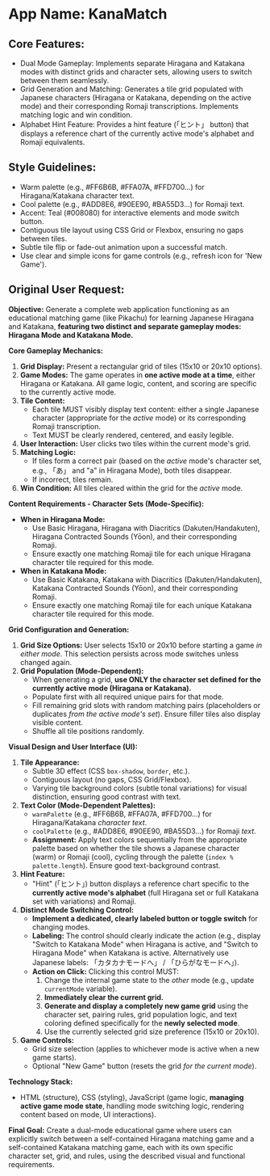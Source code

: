 # **App Name**: KanaMatch

## Core Features:

- Dual Mode Gameplay: Implements separate Hiragana and Katakana modes with distinct grids and character sets, allowing users to switch between them seamlessly.
- Grid Generation and Matching: Generates a tile grid populated with Japanese characters (Hiragana or Katakana, depending on the active mode) and their corresponding Romaji transcriptions. Implements matching logic and win condition.
- Alphabet Hint Feature: Provides a hint feature (「ヒント」 button) that displays a reference chart of the currently active mode's alphabet and Romaji equivalents.

## Style Guidelines:

- Warm palette (e.g., #FF6B6B, #FFA07A, #FFD700...) for Hiragana/Katakana character text.
- Cool palette (e.g., #ADD8E6, #90EE90, #BA55D3...) for Romaji text.
- Accent: Teal (#008080) for interactive elements and mode switch button.
- Contiguous tile layout using CSS Grid or Flexbox, ensuring no gaps between tiles.
- Subtle tile flip or fade-out animation upon a successful match.
- Use clear and simple icons for game controls (e.g., refresh icon for 'New Game').

## Original User Request:
**Objective:** Generate a complete web application functioning as an educational matching game (like Pikachu) for learning Japanese Hiragana and Katakana, **featuring two distinct and separate gameplay modes: Hiragana Mode and Katakana Mode.**

**Core Gameplay Mechanics:**
1.  **Grid Display:** Present a rectangular grid of tiles (15x10 or 20x10 options).
2.  **Game Modes:** The game operates in **one active mode at a time**, either Hiragana or Katakana. All game logic, content, and scoring are specific to the currently active mode.
3.  **Tile Content:**
    *   Each tile MUST visibly display text content: either a single Japanese character (appropriate for the *active* mode) or its corresponding Romaji transcription.
    *   Text MUST be clearly rendered, centered, and easily legible.
4.  **User Interaction:** User clicks two tiles within the current mode's grid.
5.  **Matching Logic:**
    *   If tiles form a correct pair (based on the *active* mode's character set, e.g., 「あ」 and "a" in Hiragana Mode), both tiles disappear.
    *   If incorrect, tiles remain.
6.  **Win Condition:** All tiles cleared within the grid for the *active* mode.

**Content Requirements - Character Sets (Mode-Specific):**

*   **When in Hiragana Mode:**
    *   Use Basic Hiragana, Hiragana with Diacritics (Dakuten/Handakuten), Hiragana Contracted Sounds (Yōon), and their corresponding Romaji.
    *   Ensure exactly one matching Romaji tile for each unique Hiragana character tile required for this mode.
*   **When in Katakana Mode:**
    *   Use Basic Katakana, Katakana with Diacritics (Dakuten/Handakuten), Katakana Contracted Sounds (Yōon), and their corresponding Romaji.
    *   Ensure exactly one matching Romaji tile for each unique Katakana character tile required for this mode.

**Grid Configuration and Generation:**
1.  **Grid Size Options:** User selects 15x10 or 20x10 before starting a game *in either mode*. This selection persists across mode switches unless changed again.
2.  **Grid Population (Mode-Dependent):**
    *   When generating a grid, **use ONLY the character set defined for the currently active mode (Hiragana or Katakana).**
    *   Populate first with all required unique pairs for that mode.
    *   Fill remaining grid slots with random matching pairs (placeholders or duplicates *from the active mode's set*). Ensure filler tiles also display visible content.
    *   Shuffle all tile positions randomly.

**Visual Design and User Interface (UI):**

1.  **Tile Appearance:**
    *   Subtle 3D effect (CSS `box-shadow`, `border`, etc.).
    *   Contiguous layout (no gaps, CSS Grid/Flexbox).
    *   Varying tile background colors (subtle tonal variations) for visual distinction, ensuring good contrast with text.
2.  **Text Color (Mode-Dependent Palettes):**
    *   `warmPalette` (e.g., #FF6B6B, #FFA07A, #FFD700...) for Hiragana/Katakana *character text*.
    *   `coolPalette` (e.g., #ADD8E6, #90EE90, #BA55D3...) for Romaji *text*.
    *   **Assignment:** Apply text colors sequentially from the appropriate palette based on whether the tile shows a Japanese character (warm) or Romaji (cool), cycling through the palette (`index % palette.length`). Ensure good text-background contrast.
3.  **Hint Feature:**
    *   "Hint" (「ヒント」) button displays a reference chart specific to the **currently active mode's alphabet** (full Hiragana set or full Katakana set with variations) and Romaji.
4.  **Distinct Mode Switching Control:**
    *   **Implement a dedicated, clearly labeled button or toggle switch** for changing modes.
    *   **Labeling:** The control should clearly indicate the action (e.g., display "Switch to Katakana Mode" when Hiragana is active, and "Switch to Hiragana Mode" when Katakana is active. Alternatively use Japanese labels: 「カタカナモードへ」 / 「ひらがなモードへ」).
    *   **Action on Click:** Clicking this control MUST:
        1.  Change the internal game state to the *other* mode (e.g., update `currentMode` variable).
        2.  **Immediately clear the current grid.**
        3.  **Generate and display a completely new game grid** using the character set, pairing rules, grid population logic, and text coloring defined specifically for the **newly selected mode**.
        4.  Use the currently selected grid size preference (15x10 or 20x10).
5.  **Game Controls:**
    *   Grid size selection (applies to whichever mode is active when a new game starts).
    *   Optional "New Game" button (resets the grid *for the current mode*).

**Technology Stack:**
*   HTML (structure), CSS (styling), JavaScript (game logic, **managing active game mode state**, handling mode switching logic, rendering content based on mode, UI interactions).

**Final Goal:** Create a dual-mode educational game where users can explicitly switch between a self-contained Hiragana matching game and a self-contained Katakana matching game, each with its own specific character set, grid, and rules, using the described visual and functional requirements.
  